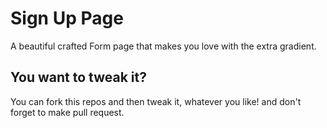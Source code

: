 # Sign Up Page
A beautiful crafted Form page that makes you love with the extra gradient.

## You want to tweak it?
You can fork this repos and then tweak it, whatever you like! and don't forget to make pull request.
